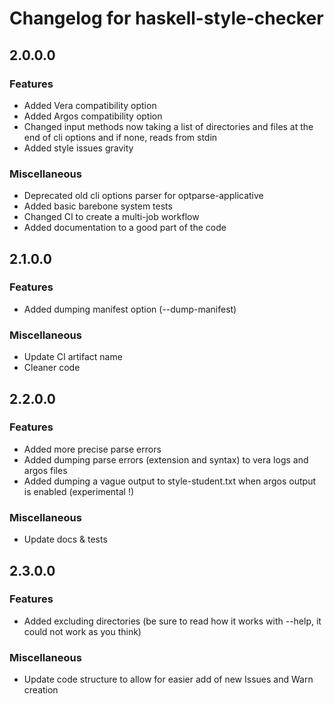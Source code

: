 # Changelog for haskell-style-checker

## 2.0.0.0

### Features

- Added Vera compatibility option
- Added Argos compatibility option
- Changed input methods now taking a list of directories and files at the end of cli options and if none, reads from stdin
- Added style issues gravity

### Miscellaneous

- Deprecated old cli options parser for optparse-applicative
- Added basic barebone system tests
- Changed CI to create a multi-job workflow
- Added documentation to a good part of the code

## 2.1.0.0

### Features

- Added dumping manifest option (--dump-manifest)

### Miscellaneous

- Update CI artifact name
- Cleaner code

## 2.2.0.0

### Features

- Added more precise parse errors
- Added dumping parse errors (extension and syntax) to vera logs and argos files
- Added dumping a vague output to style-student.txt when argos output is enabled (experimental !)

### Miscellaneous

- Update docs & tests

## 2.3.0.0

### Features

- Added excluding directories (be sure to read how it works with --help, it could not work as you think)

### Miscellaneous

- Update code structure to allow for easier add of new Issues and Warn creation
